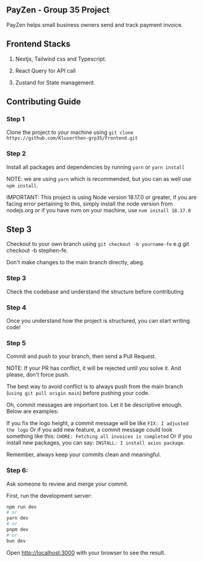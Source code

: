 ## PayZen - Group 35 Project

PayZen helps small business owners send and track payment invoice.

## Frontend Stacks

1. Nextjs, Tailwind css and Typescript.

2. React Query for API call

3. Zustand for State management.


## Contributing Guide

### Step 1

Clone the project to your machine using ``git clone https://github.com/Kluserthon-grp35/Frontend.git``

### Step 2

Install all packages and dependencies by running ``yarn`` or ``yarn install``

NOTE: we are using ``yarn`` which is recommended, but you can as well use ``npm install``.

IMPORTANT: This project is using Node version 18.17.0 or greater, if you are facing error pertaining to this, simply install the node version from nodejs.org or if you have nvm on your machine, use ``nvm install 18.17.0``

## Step 3

Checkout to your own branch using ``git checkout -b yourname-fe`` e.g git checkout -b stephen-fe.

Don't make changes to the main branch directly, abeg.

### Step 3

Check the codebase and understand the structure before contributing

### Step 4

Once you understand how the project is structured, you can start writing code!

### Step 5

Commit and push to your branch, then send a Pull Request.

NOTE: If your PR has conflict, it will be rejected until you solve it. And please, don't force push.

The best way to avoid conflict is to always push from the main branch (``using git pull origin main``) before pushing your code.

Oh, commit messages are important too. Let it be descriptive enough. Below are examples:

If you fix the logo height, a commit message will be like ``FIX: I adjusted the logo``
Or if you add new feature, a commit message could look something like this: ``CHORE: Fetching all invoices is completed``
Or if you install new packages, you can say: ``INSTALL: I install axios package``.

Remember, always keep your commits clean and meaningful.

### Step 6:

Ask someone to review and merge your commit.









First, run the development server:

```bash
npm run dev
# or
yarn dev
# or
pnpm dev
# or
bun dev
```

Open [http://localhost:3000](http://localhost:3000) with your browser to see the result.

